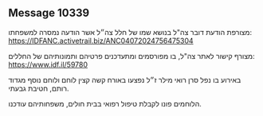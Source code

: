 ## Message 10339

מצורפת הודעת דובר צה"ל בנושא שמו של חלל צה״ל אשר הודעה נמסרה למשפחתו: https://IDFANC.activetrail.biz/ANC04072024756475304

מצורף קישור לאתר צה"ל, בו מפורסמים ומתעדכנים פרטיהם ותמונותיהם של החללים:
https://www.idf.il/59780

באירוע בו נפל סרן רואי מילר ז״ל נפצעו באורח קשה קצין לוחם ולוחם נוסף מגדוד רותם, חטיבת גבעתי. 

הלוחמים פונו לקבלת טיפול רפואי בבית חולים, משפחותיהם עודכנו.

